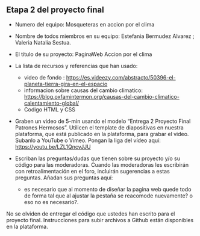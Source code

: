 ## Etapa 2 del proyecto final

- Numero del equipo: Mosqueteras en accion por el clima
- Nombre de todos miembros en su equipo: Estefania Bermudez Alvarez ; Valeria Natalia Sestua.
- El título de su proyecto: PaginaWeb Accion por el clima
- La lista de recursos y referencias que han usado:
    - video de fondo : https://es.videezy.com/abstracto/50396-el-planeta-tierra-gira-en-el-espacio
    - informacion sobre causas del cambio climatico: https://blog.oxfamintermon.org/causas-del-cambio-climatico-calentamiento-global/
    - Codigo HTML y CSS 
    
- Graben un video de 5-min usando el modelo “Entrega 2 Proyecto Final Patrones Hermosos”. Utilicen el template de diapositivas en nuestra plataforma, que está publicado en la plataforma, para grabar el video. Subanlo a YouTube o Vimeo. Pongan la liga del vídeo aquí: https://youtu.be/LZL1QncvJJU

- Escriban las preguntas/dudas que tienen sobre su proyecto y/o su código para las moderadoras. Cuando las moderadoras les escribirán con retroalimentación en el foro, incluirán sugerencias a estas preguntas. Añadan sus preguntas aquí: 
   - es necesario que al momento de diseñar la pagina web quede todo de forma tal que al ajustar la pestaña se reacomode nuevamente? o eso no es necesario?. 

No se olviden de entregar el código que ustedes han escrito para el proyecto final. Instrucciones para subir archivos a Github están disponibles en la plataforma.
